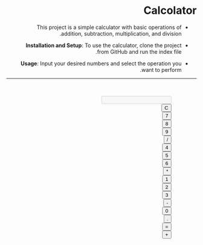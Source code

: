 # Calcolator
<!DOCTYPE html>
<html lang="fa" dir="rtl">

<head>
    <meta charset="UTF-8">
    <meta name="viewport" content="width=device-width, initial-scale=1.0">
  <style>
    
  </style>
</head>

<body>
<ul>
<li>
<p>This project is a simple calculator with basic operations of addition, subtraction, multiplication, and division.</p>
</li>
<li>
<p><strong>Installation and Setup</strong>: To use the calculator, clone the project from GitHub and run the index file.</p>
</li>
<li>
<p><strong>Usage</strong>: Input your desired numbers and select the operation you want to perform.</p>
</li>
</ul>
  <hr />
  <pre>
      <div class="calculator">
        <input type="text" id="display" disabled>
        <button onclick="clearDisplay()">C</button>
        <button onclick="appendToDisplay('7')">7</button>
        <button onclick="appendToDisplay('8')">8</button>
        <button onclick="appendToDisplay('9')">9</button>
        <button onclick="appendToDisplay('/')">/</button>
        <button onclick="appendToDisplay('4')">4</button>
        <button onclick="appendToDisplay('5')">5</button>
        <button onclick="appendToDisplay('6')">6</button>
        <button onclick="appendToDisplay('*')">*</button>
        <button onclick="appendToDisplay('1')">1</button>
        <button onclick="appendToDisplay('2')">2</button>
        <button onclick="appendToDisplay('3')">3</button>
        <button onclick="appendToDisplay('-')">-</button>
        <button onclick="appendToDisplay('0')">0</button>
        <button onclick="appendToDisplay('.')">.</button>
        <button onclick="calculate()">=</button>
        <button onclick="appendToDisplay('+')">+</button>
      </pre>
    </div>
</body>

</html>
